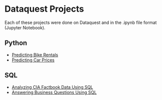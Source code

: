 # Dataquest Projects
Each of these projects were done on Dataquest and in the .ipynb file format (Jupyter Notebook).
## Python
* [Predicting Bike Rentals](https://github.com/richardkang96/DataquestProjects/blob/main/bike_rentals.ipynb)
* [Predicting Car Prices](https://github.com/richardkang96/DataquestProjects/blob/main/car_prices.ipynb)
## SQL
* [Analyzing CIA Factbook Data Using SQL](https://github.com/richardkang96/DataquestProjects/blob/main/countries.ipynb)
* [Answering Business Questions Using SQL](https://github.com/richardkang96/DataquestProjects/blob/main/music.ipynb)
